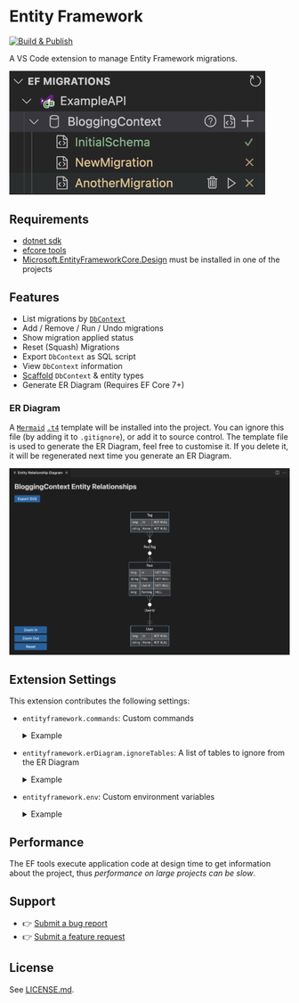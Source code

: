 # Entity Framework

[![Build & Publish](https://github.com/badsyntax/vscode-entity-framework/actions/workflows/main.yml/badge.svg)](https://github.com/badsyntax/vscode-entity-framework/actions/workflows/main.yml)

A VS Code extension to manage Entity Framework migrations.

<img src="https://github.com/badsyntax/vscode-entity-framework/raw/HEAD/images/treeview-screenshot.png" width="460" alt="Entity Framework Migrations" />

## Requirements

- [dotnet sdk](https://dotnet.microsoft.com/download)
- [efcore tools](https://learn.microsoft.com/en-us/ef/core/cli/dotnet)
- [Microsoft.EntityFrameworkCore.Design](https://www.nuget.org/packages/Microsoft.EntityFrameworkCore.Design) must be installed in one of the projects

## Features

- List migrations by [`DbContext`](https://learn.microsoft.com/en-us/dotnet/api/microsoft.entityframeworkcore.dbcontext)
- Add / Remove / Run / Undo migrations
- Show migration applied status
- Reset (Squash) Migrations
- Export `DbContext` as SQL script
- View `DbContext` information
- [Scaffold](https://learn.microsoft.com/en-us/ef/core/cli/dotnet#dotnet-ef-dbcontext-scaffold) `DbContext` & entity types
- Generate ER Diagram (Requires EF Core 7+)

### ER Diagram

A [`Mermaid`](https://mermaid.js.org/syntax/entityRelationshipDiagram.html) [`.t4`](https://learn.microsoft.com/en-us/ef/core/managing-schemas/scaffolding/templates) template will be installed into the project. You can ignore this file (by adding it to `.gitignore`), or add it to source control. The template file is used to generate the ER Diagram, feel free to customise it. If you delete it, it will be regenerated next time you generate an ER Diagram.

<img src="https://github.com/badsyntax/vscode-entity-framework/raw/HEAD/images/er-diagram.png" width="640" alt="Entity Framework ER Diagram" />

## Extension Settings

This extension contributes the following settings:

- `entityframework.commands`: Custom commands
  <details><summary>Example</summary>

  ```json
  {
    "entityframework.commands": {
      "addMigration": [
        "dotnet",
        "ef",
        "migrations",
        "add",
        "\"$migrationName\"",
        "--project",
        "\"$project\"",
        "--startup-project",
        "\"$project\"",
        "--context",
        "\"$dbContext\""
      ],
      "removeMigration": [
        "dotnet",
        "ef",
        "migrations",
        "remove",
        "--project",
        "\"$project\"",
        "--startup-project",
        "\"$project\"",
        "--context",
        "\"$dbContext\""
      ],
      "runMigration": [
        "dotnet",
        "ef",
        "database",
        "update",
        "--project",
        "\"$project\"",
        "--startup-project",
        "\"$project\"",
        "--context",
        "\"$dbContext\"",
        "\"$migrationId\""
      ],
      "generateScript": [
        "dotnet",
        "ef",
        "dbcontext",
        "script",
        "--project",
        "\"$project\"",
        "--startup-project",
        "\"$project\"",
        "--context",
        "\"$dbContext\""
      ],
      "listDbContexts": [
        "dotnet",
        "ef",
        "dbcontext",
        "list",
        "--project",
        "\"$project\"",
        "--startup-project",
        "\"$project\""
      ],
      "listMigrations": [
        "dotnet",
        "ef",
        "migrations",
        "list",
        "--context",
        "\"$context\"",
        "--project",
        "\"$project\"",
        "--startup-project",
        "\"$project\""
      ],
      "dbContextInfo": [
        "dotnet",
        "ef",
        "dbcontext",
        "info",
        "--context",
        "\"$dbContext\"",
        "--project",
        "\"$project\"",
        "--startup-project",
        "\"$project\""
      ],
      "scaffold": [
        "dotnet",
        "ef",
        "dbcontext",
        "scaffold",
        "\"$connectionString\"",
        "\"$provider\"",
        "--output-dir",
        "\"$outputDir\"",
        "--context",
        "\"$context\"",
        "--project",
        "\"$project\"",
        "--context-dir",
        "\"$contextDir\"",
        "--namespace",
        "\"$namespace\""
      ],
      "generateERD": [
        "dotnet",
        "ef",
        "dbcontext",
        "scaffold",
        "\"$connectionString\"",
        "\"$provider\"",
        "--context",
        "\"$context\"",
        "--project",
        "\"$project\"",
        "--output-dir",
        "\"$outputDir\"",
        "--use-database-names"
      ]
    }
  }
  ```

  </details>

- `entityframework.erDiagram.ignoreTables`: A list of tables to ignore from the ER Diagram
  <details><summary>Example</summary>

  ```json
  {
    "entityframework.erDiagram": {
      "ignoreTables": [".*Tracking$"]
    }
  }
  ```

- `entityframework.env`: Custom environment variables
  <details><summary>Example</summary>

  ```json
  {
    "entityframework.env": {
      "ASPNETCORE_ENVIRONMENT": "LocalDev",
      "TenantId": "12345"
    }
  }
  ```

  </details>

## Performance

The EF tools execute application code at design time to get information about the project, thus _performance on large projects can be slow_.

## Support

- 👉 [Submit a bug report](https://github.com/badsyntax/vscode-entity-framework/issues/new?assignees=badsyntax&labels=bug&template=bug_report.md&title=)
- 👉 [Submit a feature request](https://github.com/badsyntax/vscode-entity-framework/issues/new?assignees=badsyntax&labels=enhancement&template=feature_request.md&title=)

## License

See [LICENSE.md](https://github.com/badsyntax/vscode-entity-framework/blob/HEAD/LICENSE.md).
